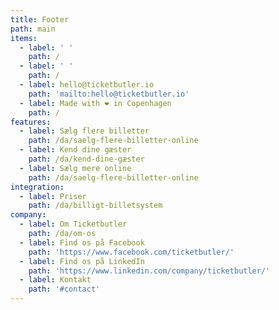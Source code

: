 ```yaml
---
title: Footer
path: main
items:
  - label: ' '
    path: /
  - label: ' '
    path: /
  - label: hello@ticketbutler.io
    path: 'mailto:hello@ticketbutler.io'
  - label: Made with ❤️ in Copenhagen
    path: /
features:
  - label: Sælg flere billetter
    path: /da/saelg-flere-billetter-online
  - label: Kend dine gæster
    path: /da/kend-dine-gæster
  - label: Sælg mere online
    path: /da/saelg-flere-billetter-online
integration:
  - label: Priser
    path: /da/billigt-billetsystem
company:
  - label: Om Ticketbutler
    path: /da/om-os
  - label: Find os på Facebook
    path: 'https://www.facebook.com/ticketbutler/'
  - label: Find os på LinkedIn
    path: 'https://www.linkedin.com/company/ticketbutler/'
  - label: Kontakt
    path: '#contact'
---
```


